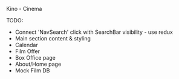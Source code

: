 Kino - Cinema

TODO:

- Connect 'NavSearch' click with SearchBar visibility - use redux
- Main section content & styling
- Calendar
- Film Offer
- Box Office page
- About/Home page
- Mock Film DB
